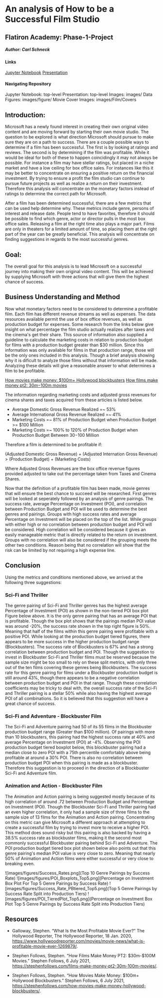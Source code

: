 # An analysis of How to be a Successful Film Studio
## Flatiron Academy: Phase-1-Project
##### Author: Carl Schneck
<!--
Welcome to my Data-Science Phase 1 project for Flatiron Academy!

It is a market analysis on films to help an imaginary client at Microsoft, whom is interested in adventuring into the film industry after seeing other big companies success. This projects focus is to analyze a movie review database and help microsoft make an educated decision on the direction they should take to be succesffull in the industry of film making. I'll be utilizing basic statistical analysis and visualizations to give three recomendations. These will be a part of a five to ten minute non-technical presentation given to a Microsoft stakeholder role being played by one of Flatiron's instructors. A jupyter notebook will also be utilized to explain my process on the back end to achieve these results.
 -->

#### Links
[Jupyter Notebook](index.ipynb)
[Presentation](Presentation.pdf)


#### Navigating Repository

Jupyter Notebook: top-level
Presentation: top-level
Images: images/ 
Data Figures: images/figure/
Movie Cover Images: images/Film/Covers



## Introduction:

Microsoft has a newly found interest in creating their own original video content and are moving forward by starting their own movie studio. The question to be explored is what direction Microsoft should pursue to make sure they are on a path to success. There are a couple possible ways to determine if a film has been successful. The first is by looking at ratings and reviews. The second is by determining if the film was profitable. While it would be ideal for both of these to happen coincidingly it may not always be possible. For instance a film may have stellar ratings, but placed in a niche market and have a low ceiling for box office sales. For instances like this it may be better to concentrate on ensuring a positive return on the financial investment. By trying to ensure a profit the film studio can continue to pursue future projects as well as realize a return on their investment. Therefore this analysis will concentrate on the monetary factors instead of ratings to determine the correct path for Microsoft.

After a film has been determined successful, there are a few metrics that can be used help determine why. These metrics include genre, persons of interest and release date. People tend to have favorites, therefore it should be possible to find which genre, actor or director pulls in the most box office sales. Releasing a film at the right time also plays a major part. Films are only in theaters for a limited amount of time, so placing them at the right part of the year can be greatly beneficial. This analysis will concentrate on finding suggestions in regards to the most successful genres.



## Goal:

The overall goal for this analysis is to lead Microsoft on a successful journey into making their own original video content. This will be achieved by supplying Microsoft with three actions that will give them the highest chance of success.



## Business Understanding and Method

Now what monetary factors need to be considered to determine a profitable film. Each film has different revenue streams as well as expenses. The data resources available permit the use of box office revenues, as well as production budget for expenses. Some research from the links below give insight on what percentage the film studio actually realizes after taxes and the cinema's get their share. This source of information also supplied a guideline to calculate the marketing costs in relation to production budget for films with a production budget greater than $30 million. Since this information was only available for films in that production range, those will be the only ones included in this analysis. Though a brief analysis showing why it is dificult to analyze those films without that information will be made. Analyzing these details will give a reasonable answer to what determines a film to be profitable.

[How movies make money: $100m+ Hollywood blockbusters](https://stephenfollows.com/how-movies-make-money-hollywood-blockbusters/)
[How films make money pt2: $30m-$100m movies](https://stephenfollows.com/films-make-money-pt2-30m-100m-movies/)

The information regarding marketing costs and adjusted gross revenues for cinema shares and taxes acquired from these articles is listed below.

- Average Domestic Gross Revenue Realized =~ 53%
- Average International Gross Revenue Realized =~ 41%
- Marketing Costs =~ 81% of Production Budget when Production Budget >= $100 Million 
- Marketing Costs =~ 100% to 120% of Production Budget when Production Budget Between $30-$100 Million

Therefore a film is determined to be profitable if:

(Adjusted Domestic Gross Revenue) + (Adjusted Internation Gross Revenue) > (Production Budget) + (Marketing Costs)

Where Adjusted Gross Revenues are the box office revenue figures provided adjusted to take out the percentage taken from Taxes and Cinema Shares.
    
Now that the definition of a profitable film has been made, movie genres that will ensure the best chance to succeed will be researched. First genres will be looked at seperately followed by an analysis of genre pairings. The success rate, average Percentage on Investment (POI), and correlation between Production Budget and POI will be used to determine the best genres and pairings. Groups with high success rates and average Percentage on Investment will be placed on the top of the list. While groups with either high or no correlation between production budget and POI will be considered. High correlation will be considered because it gives an easily manageable metric that is directly related to the return on investment. Groups with no correlation will also be considered if the grouping meets the other two conditions. Reason being that no correlation will show that the risk can be limited by not requiring a high expense line.



## Conclusion

Using the metrics and conditions mentioned above, we arrived at the following three suggestions:


###  Sci-Fi and Thriller

The genre pairing of Sci-Fi and Thriller genres has the highest average Percentage of Investment (POI) as shown in the non-tiered POI box plot Figure below above. It is the only genre pairing that has an average POI that is profitable. Though the box plot shows that the pairings median POI value was around -20%,  the success rate shown in the top right figure is 50%. Meaning that half of the films within this genre pairing were profitable with a positive POI. While looking at the production budget tiered figures, there appears to be more success in the higher production budget range (Blockbusters). The success rate of Blockbusters is 67% and has a strong correlation between production budget and POI. Though the suggestion to invest in Blockbuster Sci-Fi and Thriller films must be reserved because the sample size might be too small to rely on these split metrics, with only three out of the ten films covering these genres being Blockbusters. The success rate for this genre pairing for films under a Blockbuster production budget is still around 43%, though there appears to be a negative correlation between production budget and POI in that range. Though these correlation coefficients may be tricky to deal with, the overall success rate of the Sci-Fi and Thriller pairing is a stellar 50% while also having the highest average POI of all combinations. So it is believed that this suggestion will have a great chance of success.

### Sci-Fi and Adventure - Blockbuster Film 

The Sci-Fi and Adventure pairing had 50 of its 55 films in the Blockbuster production budget range (Greater than $100 million). Of pairings with more than 10 blockbusters, this pairing had the highest success rate at 40% and average Percentage on Investment (POI) at -4%. Observing the POI production budget tiered boxplot below, this blockbuster pairing had a median close to zero POI with a 75th percentile comfortably above being profitable at around a 30% POI. There is also no correlation between production budget POI when this pairing is made as a blockbuster. Therefore this suggestion is to proceed in the direction of a Blockbuster Sci-Fi and Adventure film.

### Animation and Action - Blockbuster Film

The Animation and Action pairing is being suggested mostly because of its high correlation of around .72 between Production Budget and Percentage on Investment (POI). Though the Blockbuster Sci-Fi and Thriller pairing had an even higher correlation, it only had a sample size of three films to the sample size of 13 films for the Animation and Action pairing. Concentrating on this metric can give Microsoft a different approach at attempting to create a successful film by trying to invest more to receive a higher POI. This method does sound risky but this pairing is also backed by having a 38.5% success rate as blockbuster films, making it the second most commonly successful Blockbuster pairing behind Sci-Fi and Adventure. The POI production budget tiered box plot shown below also points out that this genre pairing's median POI value is very close to zero. Meaning that nearly 50% of Animation and Action films were either successful or very close to breaking even.

![images/figures/Success_Rates.png](Top 10 Genre Pairings by Success Rate)
![images/figures/POI_Boxplots_Top5.png](Percentage on Investment Box Plot For Top 5 Genre Pairings by Success Rate)
![images/figures/Success_Rate_PBtiered_Top5.png](Top 5 Genre Pairings by Success Rate Split into Production Tiers)
![images/figures/POI_TieredPlot_Top5.png](Percentage on Investment Box Plot Top 5 Genre Pairings by Success Rate Split into Production Tiers)

## Resources

- Galloway, Stephen. “What Is the Most Profitable Movie Ever?” The Hollywood Reporter, The Hollywood Reporter, 18 Jan. 2020, https://www.hollywoodreporter.com/movies/movie-news/what-is-profitable-movie-ever-1269879/.

- Stephen Follows, Stephen. “How Films Make Money PT2: \$30m-\$100M Movies.” Stephen Follows, 6 July 2021, https://stephenfollows.com/films-make-money-pt2-30m-100m-movies/.

- Stephen Follows, Stephen. “How Movies Make Money: \$100m+ Hollywood Blockbusters.” Stephen Follows, 6 July 2021, https://stephenfollows.com/how-movies-make-money-hollywood-blockbusters/.
























